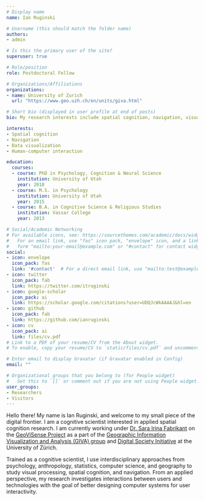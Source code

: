 ```yaml
---
# Display name
name: Ian Ruginski

# Username (this should match the folder name)
authors:
- admin

# Is this the primary user of the site?
superuser: true

# Role/position
role: Postdoctoral Fellow

# Organizations/Affiliations
organizations:
- name: University of Zurich
  url: "https://www.geo.uzh.ch/en/units/giva.html"

# Short bio (displayed in user profile at end of posts)
bio: My research interests include spatial cognition, navigation, visualization, and human-computer interaction.

interests:
- Spatial cognition
- Navigation
- Data visualization
- Human-computer interaction

education:
  courses:
  - course: PhD in Psychology, Cognition & Neural Science
    institution: University of Utah
    year: 2018
  - course: M.S. in Psychology
    institution: University of Utah
    year: 2015
  - course: B.A. in Cognitive Science & Religious Studies
    institution: Vassar College
    year: 2013

# Social/Academic Networking
# For available icons, see: https://sourcethemes.com/academic/docs/widgets/#icons
#   For an email link, use "fas" icon pack, "envelope" icon, and a link in the
#   form "mailto:your-email@example.com" or "#contact" for contact widget.
social:
- icon: envelope
  icon_pack: fas
  link: '#contact'  # For a direct email link, use "mailto:test@example.org".
- icon: twitter
  icon_pack: fab
  link: https://twitter.com/itruginski
- icon: google-scholar
  icon_pack: ai
  link: https://scholar.google.com/citations?user=UDQJcWkAAAAJ&hl=en
- icon: github
  icon_pack: fab
  link: https://github.com/ianruginski
- icon: cv
  icon_pack: ai
  link: files/cv.pdf
# Link to a PDF of your resume/CV from the About widget.
# To enable, copy your resume/CV to `static/files/cv.pdf` and uncomment the lines below.  

# Enter email to display Gravatar (if Gravatar enabled in Config)
email: ""

# Organizational groups that you belong to (for People widget)
#   Set this to `[]` or comment out if you are not using People widget.  
user_groups:
- Researchers
- Visitors
---
```


Hello there! My name is Ian Ruginski, and welcome to my small piece of the digital frontier. I am a cognitive scientist interested in applied spatial cognition research. I am currently working under [Dr. Sara Irina Fabrikant](http://visualizegeo.info/) on the [GeoViSense Project](http://wordpress.geovisense.info/wordpress/) as a part of the [Geographic Information Visualization and Analysis (GIVA) group](https://www.geo.uzh.ch/en/units/giva.html) and [Digital Society Initiative](https://www.dsi.uzh.ch/en.html) at the University of Zürich.

Trained as a cognitive scientist, I use interdisciplinary approaches from psychology, anthropology, statistics, computer science, and geography to study visual processing, spatial cognition, and navigation. From an applied perspective, my research investigates interactions between users and technologies with the goal of better designing computer systems for user interactivity.
